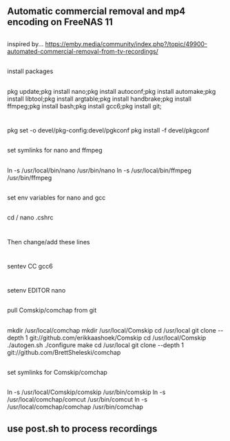 ## Automatic commercial removal and mp4 encoding on FreeNAS 11
##
inspired by... https://emby.media/community/index.php?/topic/49900-automated-commercial-removal-from-tv-recordings/
##
install packages
##
pkg update;pkg install nano;pkg install autoconf;pkg install automake;pkg install libtool;pkg install argtable;pkg install handbrake;pkg install ffmpeg;pkg install bash;pkg install gcc6;pkg install git;
#
pkg set -o devel/pkg-config:devel/pgkconf
pkg install -f devel/pkgconf
## 
set symlinks for nano and ffmpeg
##
ln -s /usr/local/bin/nano /usr/bin/nano
ln -s /usr/local/bin/ffmpeg /usr/bin/ffmpeg
## 
set env variables for nano and gcc
##
cd  /
nano .cshrc 
#
Then change/add these lines 
#
sentev	CC	gcc6
#
setenv  EDITOR  nano
## 
pull Comskip/comchap from git
##
mkdir /usr/local/comchap
mkdir /usr/local/Comskip
cd /usr/local 
git clone --depth 1 git://github.com/erikkaashoek/Comskip
cd /usr/local/Comskip
./autogen.sh
./configure
make
cd /usr/local 
git clone --depth 1 git://github.com/BrettSheleski/comchap
## 
set symlinks for Comskip/comchap
##
ln -s /usr/local/Comskip/comskip /usr/bin/comskip
ln -s /usr/local/comchap/comcut /usr/bin/comcut
ln -s /usr/local/comchap/comchap /usr/bin/comchap

## use post.sh to process recordings
